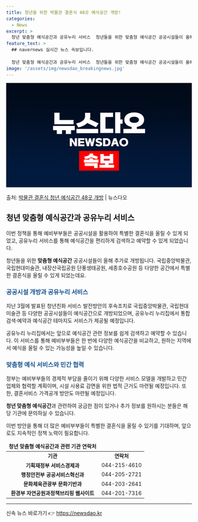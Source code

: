 ```yaml
---
title: 청년을 위한 박물관 결혼식 48곳 예식공간 개방!
categories:
  - News
excerpt: >
  청년 맞춤형 예식공간과 공유누리 서비스  청년들을 위한 맞춤형 예식공간 공공시설들이 올해 추가로 개방됩니다.…
feature_text: >
  ## navernews 실시간 뉴스 속보입니다.

  청년 맞춤형 예식공간과 공유누리 서비스  청년들을 위한 맞춤형 예식공간 공공시설들이 올해 추가로 개방됩니다.…
image: '/assets/img/newsdao_breakingnews.jpg'
---
```


![뉴스다오 속보](/assets/img/newsdao_breakingnews.jpg)

<p>출처: <a href="https://newsdao.kr/4455" rel="dofollow">박물관 결혼식 청년 예식공간 48곳 개방</a> | 뉴스다오</p>

<h2 data-ke-size="size26">청년 맞춤형 예식공간과 공유누리 서비스</h2>
이번 정책을 통해 예비부부들은 공공시설을 활용하여 특별한 결혼식을 올릴 수 있게 되었고, 공유누리 서비스를 통해 예식공간을 편리하게 검색하고 예약할 수 있게 되었습니다.

<p data-ke-size="size16">청년들을 위한 <b>맞춤형 예식공간</b> 공공시설들이 올해 추가로 개방됩니다. 국립중앙박물관, 국립현대미술관, 내장산국립공원 단풍생태공원, 세종호수공원 등 다양한 공간에서 특별한 결혼식을 올릴 수 있게 되었는데요.</p>

<h3><b><span style="color: #1a5490;">공공시설 개방과 공유누리 서비스</span></b></h3>
지난 3월에 발표된 청년친화 서비스 발전방안의 후속조치로 국립중앙박물관, 국립현대미술관 등 다양한 공공시설들이 예식공간으로 개방되었으며, 공유누리 누리집에서 통합 검색·예약과 예식공간 테마지도 서비스가 제공될 예정입니다.

<p data-ke-size="size16">공유누리 누리집에서는 앞으로 예식공간 관련 정보를 쉽게 검색하고 예약할 수 있습니다. 이 서비스를 통해 예비부부들은 한 번에 다양한 예식공간을 비교하고, 원하는 지역에서 예식을 올릴 수 있는 가능성을 높일 수 있습니다.</p>

<h3><b><span style="color: #1a5490;">맞춤형 예식 서비스와 민간 협력</span></b></h3>
정부는 예비부부들의 경제적 부담을 줄이기 위해 다양한 서비스 모델을 개발하고 민간 업체와 협력할 계획이며, 시설 사용료 감면을 위한 법적 근거도 마련될 예정입니다. 또한, 결혼서비스 가격공개 방안도 마련될 예정입니다.

<p data-ke-size="size16"><b>청년 맞춤형 예식공간</b>과 관련하여 궁금한 점이 있거나 추가 정보를 원하시는 분들은 해당 기관에 문의하실 수 있습니다.</p>

이번 방안을 통해 더 많은 예비부부들이 특별한 결혼식을 올릴 수 있기를 기대하며, 앞으로도 지속적인 정책 노력이 필요합니다.
<table>
<thead>
<tr>
<td style="text-align: center; height: 17px;"><b>청년 맞춤형 예식공간과 관련 기관 연락처</b></td>
</tr>
</thead>
<tbody>
<tr>
<td style="text-align: center; height: 17px;"><b>기관</b></td>
<td style="text-align: center; height: 17px;"><b>연락처</b></td>
</tr>
<tr>
<td style="text-align: center; height: 17px;"><b>기획재정부 서비스경제과</b></td>
<td style="text-align: center; height: 17px;">044-215-4610</td>
</tr>
<tr>
<td style="text-align: center; height: 17px;"><b>행정안전부 공공서비스혁신과</b></td>
<td style="text-align: center; height: 17px;">044-205-2721</td>
</tr>
<tr>
<td style="text-align: center; height: 17px;"><b>문화체육관광부 문화기반과</b></td>
<td style="text-align: center; height: 17px;">044-203-2641</td>
</tr>
<tr>
<td style="text-align: center; height: 17px;"><b>환경부 자연공원과정책브리핑 웹사이트</b></td>
<td style="text-align: center; height: 17px;">044-201-7316</td>
</tr>
</tbody>
</table>

<hr> 
<p data-ke-size="size16"></p> 

신속 뉴스 바로가기 👉 <a href="https://newsdao.kr" rel="dofollow">https://newsdao.kr</a>


